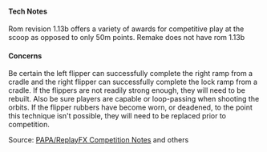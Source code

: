 #### Tech Notes
            
Rom revision 1.13b offers a variety of awards for competitive play at the scoop as opposed to only 50m points.
Remake does not have rom 1.13b

#### Concerns
Be certain the left flipper can successfully complete the right ramp from a cradle and the right flipper can successfully complete the lock ramp from a cradle. If the flippers are not readily strong enough, they will need to be rebuilt. Also be sure players are capable or loop-passing when shooting the orbits. If the flipper rubbers have become worn, or deadened, to the point this technique isn't possible, they will need to be replaced prior to competition.

Source: [PAPA/ReplayFX Competition Notes](https://replayfoundation.org/papa/learning-center/director-guide/game-notes/#GameNotes) and others